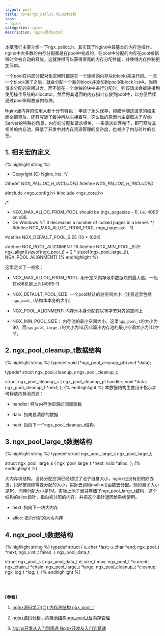 ```yaml
---
layout: post
title: core/ngx_palloc.h头文件分析
tags:
- nginx
categories: nginx
description: nginx源代码分析
---
```


本章我们主要介绍一下ngx_palloc.h，其实现了Nginx中最基本的内存池操作。nginx中大多数的内存分配都是在pool中完成的，在pool中分配的内存在pool被销毁时会被自动的释放。这就使得可以获得很高的内存分配性能，并使得内存控制更加简单。

一个pool在内部分配对象空间时都是在一个连续的内存块(block)来进行的。一旦一个block满了之后，就会分配一个新的block并添加到pool的block list中。当所请求分配的空间过大，而不能在一个单独的块中进行分配时，则该请求会被转换到使用操作系统的allocator，然后将其返回的内存指针存放到pool中，以方便后续通过pool来释放该内存块。

Nginx里内存的使用大都十分有特色： 申请了永久保存，抑或伴随这请求的结束而全部释放，还有写满了缓冲再从头接着写，这么做的原因也主要取决于Web Server的特殊的场景，内存的分配和请求相关，一条请求处理完毕，即可释放其相关的内存池，降低了开发中对内存资源管理的复杂度，也减少了内存碎片的存在。

<!-- more -->


## 1. 相关宏的定义
{% highlight string %}
 * Copyright (C) Nginx, Inc.
 */


#ifndef _NGX_PALLOC_H_INCLUDED_
#define _NGX_PALLOC_H_INCLUDED_


#include <ngx_config.h>
#include <ngx_core.h>


/*
 * NGX_MAX_ALLOC_FROM_POOL should be (ngx_pagesize - 1), i.e. 4095 on x86.
 * On Windows NT it decreases a number of locked pages in a kernel.
 */
#define NGX_MAX_ALLOC_FROM_POOL  (ngx_pagesize - 1)

#define NGX_DEFAULT_POOL_SIZE    (16 * 1024)

#define NGX_POOL_ALIGNMENT       16
#define NGX_MIN_POOL_SIZE                                                     \
    ngx_align((sizeof(ngx_pool_t) + 2 * sizeof(ngx_pool_large_t)),            \
              NGX_POOL_ALIGNMENT)
{% endhighlight %}

这里定义了一些宏：

* NGX_MAX_ALLOC_FROM_POOL: 用于定义内存池中数据块的最大值。一般在x86机器上为(4096-1)

* NGX_DEFAULT_POOL_SIZE: 一个pool默认的总空间大小（注意这里包括```ngx_pool_t```结构体本身的大小）

* NGX_POOL_ALIGNMENT: 内存池本身分配在以16字节对齐的空间上

* NGX_MIN_POOL_SIZE： 内存池的最小空间大小。这里```ngx_pool_t```的大小为80，而```ngx_pool_large_t```的大小为16,因此算出内存池的最小空间大小为112字节。

## 2. ngx_pool_cleanup_t数据结构 
{% highlight string %}
typedef void (*ngx_pool_cleanup_pt)(void *data);

typedef struct ngx_pool_cleanup_s  ngx_pool_cleanup_t;

struct ngx_pool_cleanup_s {
    ngx_pool_cleanup_pt   handler;
    void                 *data;
    ngx_pool_cleanup_t   *next;
};
{% endhighlight %}
本数据结构主要用于指示如何释放内存池资源：

* handler: 释放内存池资源的回调函数

* data: 指向要清除的数据

* next: 指向下一个ngx_pool_cleanup_t结构。

## 3. ngx_pool_large_t数据结构
{% highlight string %}
typedef struct ngx_pool_large_s  ngx_pool_large_t;

struct ngx_pool_large_s {
    ngx_pool_large_t     *next;
    void                 *alloc;
};
{% endhighlight %}

大内存块结构。当待分配空间已经超过了池子自身大小，nginx也没有别的好办法，只好按照你需要分配的大小，实际去调用malloc()函数去分配。例如池子大小是1K，而待分配大小是1M。实际上池子里只存储了ngx_pool_large_t结构，这个结构的alloc指针，指向被分配的内存，并把这个指针返回给系统使用。

* next: 指向下一块大内存

* alloc: 指向分配的大块内存

## 4. ngx_pool_t数据结构
{% highlight string %}
typedef struct {
    u_char               *last;
    u_char               *end;
    ngx_pool_t           *next;
    ngx_uint_t            failed;
} ngx_pool_data_t;


struct ngx_pool_s {
    ngx_pool_data_t       d;
    size_t                max;
    ngx_pool_t           *current;
    ngx_chain_t          *chain;
    ngx_pool_large_t     *large;
    ngx_pool_cleanup_t   *cleanup;
    ngx_log_t            *log;
};
{% endhighlight %}





<br />
<br />

**[参看]**

1. [nginx源码学习(二) 内存池结构 ngx_pool_t](https://blog.csdn.net/daniel_ustc/article/details/11645293)

2. [nginx源码分析—内存池结构ngx_pool_t及内存管理](https://www.cnblogs.com/405845829qq/p/4379093.html)

3. [ Nginx开发从入门到精通 Nginx开发从入门到精通](http://www.treelib.com/book-detail-id-17-aid-853.html)

<br />
<br />
<br />

